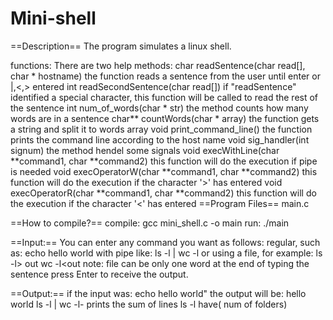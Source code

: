 # Mini-shell

==Description==
The program simulates a linux shell.

functions:
There are two help methods:
char readSentence(char read[], char * hostname)
the function reads a sentence from the user until enter or |,<,> entered
int readSecondSentence(char read[])
if "readSentence" identified a special character, this function will be called to read the rest of the sentence
int num_of_words(char * str)
the method counts how many words are in a sentence
char** countWords(char * array)
the function gets a string and split it to words array
void print_command_line()
the function prints the command line according to the host name
void sig_handler(int signum)
the method hendel some signals
void execWithLine(char **command1, char **command2)
this function will do the execution if pipe is needed
void execOperatorW(char **command1, char **command2)
this function will do the execution if the character '>' has entered
void execOperatorR(char **command1, char **command2)
this function will do the execution if the character '<' has entered
==Program Files==
main.c

==How to compile?==
compile: gcc mini_shell.c -o main
run: ./main

==Input:==
You can enter any command  you want as follows:
regular, such as: echo hello world
with pipe like: ls -l | wc -l
or using a file, for example: ls -l> out
wc -l<out
note: file can be only one word
at the end of typing the sentence press Enter to receive the output.

==Output:==
if the input was: echo hello world"
the output will be:
hello world
ls -l | wc -l- prints the sum of lines ls -l have( num of folders)
